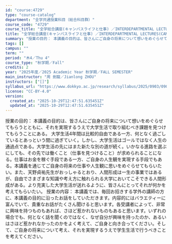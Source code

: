 ```yaml
---
id: "course:4729"
type: "course-catalog"
department: "全学共通授業科目（総合科目群）"
course_code: "4729"
course_title: "全学総合講座(キャンパスライフと仕事) ／INTERDEPARTMENTAL LECTURES(CAMPUS LIFE AND WORK)"
title: "全学総合講座(キャンパスライフと仕事) ／INTERDEPARTMENTAL LECTURES(CAMPUS LIFE AND WORK)"
summary: "授業の目的： 本講義の目的は、皆さんにご自身の将来について想いをめぐらせてもらうとともに、それを実現するうえで大学生活で取り組むべき課題を見つけてもらうことにある。 大学生活4年間は比較的自由である一方、何となく過ごしているとあっという間に…"
tags: []
campus: ""
term: ""
period: "木4／Thu 4"
course_type: "秋学期／Fall"
credits: 2
year: "2025年度／2025 Academic Year 秋学期／FALL SEMESTER"
main_instructor: "周 劍龍／Jianlong ZHOU"
instructors: ["[]"]
syllabus_url: "https://www.dokkyo.ac.jp/research/syllabus/2025/0903/0903_04729_ja_JP.html"
license: "CC-BY-4.0"
version:
  created_at: "2025-10-29T12:47:51.635451Z"
  updated_at: "2025-10-29T12:47:51.635451Z"
---
```

授業の目的： 本講義の目的は、皆さんにご自身の将来について想いをめぐらせてもらうとともに、それを実現するうえで大学生活で取り組むべき課題を見つけてもらうことにある。 大学生活4年間は比較的自由である一方、何となく過ごしているとあっという間に過ぎていく。しかし、大学生活はゴールではなく人生の通過点である。大学生活の先にはまた新たな別の道が続く。いかなる進路を選ぶにしても、その先では働くこと（仕事を見つけること）が求められることになる。仕事はお金を稼ぐ手段である一方、ご自身の人生観を実現する手段でもある。本講義を通じてご自身の将来の仕事や人生観に思いをめぐらせてもらいたい。また、天野貞祐先生がおっしゃるとおり、人間形成は一生の事業ではあるが、自由でさまざまな知識や考え方に触れられる大学においてこそできる人間形成がある。より充実した大学生活が送れるように、皆さんにとってそれが何かを考えてもらいたい。 授業の内容： 本講義では、毎回お招きする学外の講師の方に、本講義の目的に沿ったお話をしていただきます。内容的にはバラエティーに富んでいて、貴重なお話がたくさん聞けると思います。各受講者によって、非常に興味を持つものもあれば、さほど惹かれないものもあると思います。いずれの場合でも、何となく話を聞くのではなく、なぜ自分が興味を持ったのか、あるいはさほど惹かれなかったのかをよく考えて、ご自身と向き合ってください。そして、ご自身の将来について考え、それを実現するうえで学生生活で行うべきことを考えてください。
